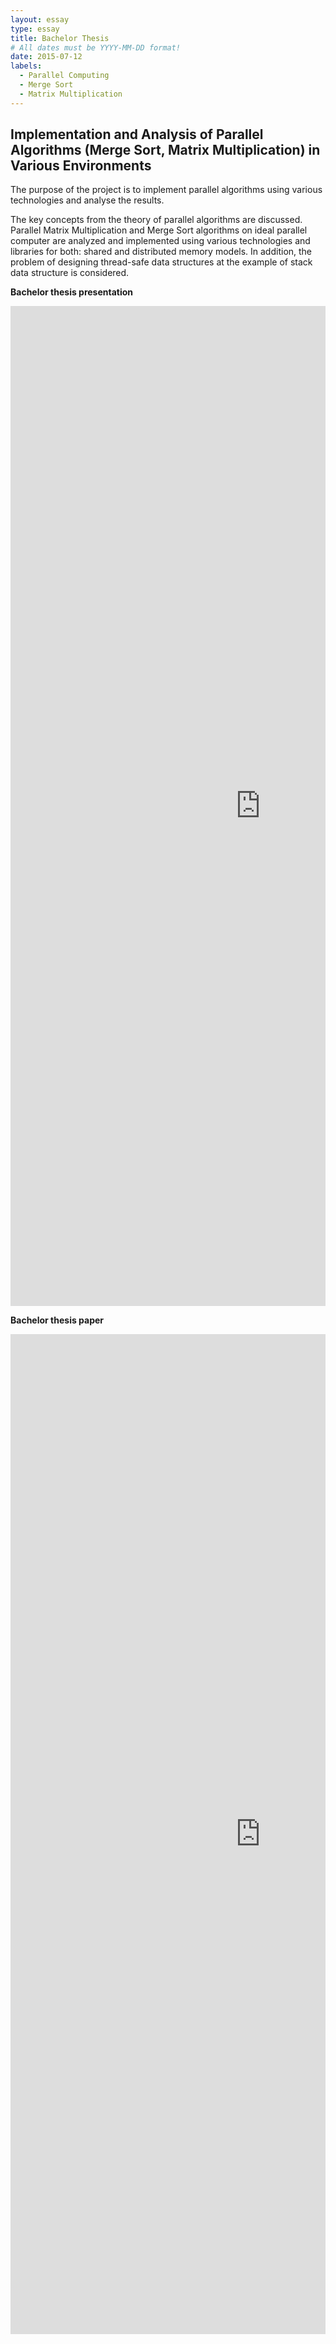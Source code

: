 ```yaml
---
layout: essay
type: essay
title: Bachelor Thesis
# All dates must be YYYY-MM-DD format!
date: 2015-07-12
labels:
  - Parallel Computing
  - Merge Sort
  - Matrix Multiplication
---
```


## **Implementation and Analysis of Parallel Algorithms (Merge Sort, Matrix Multiplication) in Various Environments**

The purpose of the project is to implement parallel algorithms using various technologies and analyse the results.

The key concepts from the theory of parallel algorithms are discussed. Parallel Matrix Multiplication and Merge Sort algorithms on ideal parallel computer are analyzed and implemented using various technologies and libraries for both: shared and distributed memory models. In addition, the problem of designing thread-safe data structures at the example of stack data structure is considered.

**Bachelor thesis presentation**
<div style="margin-top: 10px; " class="ui center aligned grid">
    <div class="middle aligned column">
        <embed src="https://Li-JJ.github.io/images/bachelor_thesis.pdf" width="800px" height="1600px" />
    </div>
</div>


**Bachelor thesis paper**
<div style="margin-top: 10px; " class="ui center aligned grid">
    <div class="middle aligned column">
        <embed src="https://Li-JJ.github.io/images/bachelor_thesis_paper.pdf" width="800px" height="1600px" />
    </div>
</div>
